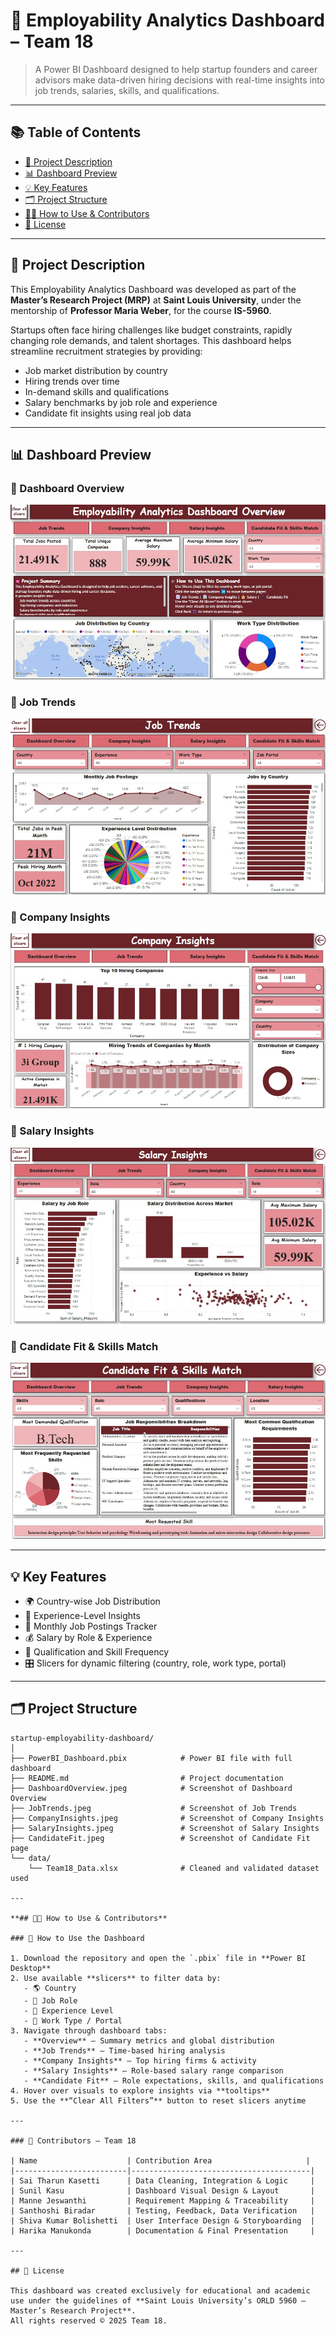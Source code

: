 # 🌟 Employability Analytics Dashboard – Team 18

> A Power BI Dashboard designed to help startup founders and career advisors make data-driven hiring decisions with real-time insights into job trends, salaries, skills, and qualifications.

---

## 📚 Table of Contents

- [📘 Project Description](#-project-description)
- [📊 Dashboard Preview](#-dashboard-preview)
- [💡 Key Features](#-key-features)
- [🗂️ Project Structure](#-project-structure)
- [👨‍💻 How to Use & Contributors](#-how-to-use--contributors)
- [📄 License](#-license)

---

## 📘 Project Description

This Employability Analytics Dashboard was developed as part of the **Master’s Research Project (MRP)** at **Saint Louis University**, under the mentorship of **Professor Maria Weber**, for the course **IS-5960**.

Startups often face hiring challenges like budget constraints, rapidly changing role demands, and talent shortages. This dashboard helps streamline recruitment strategies by providing:

- Job market distribution by country  
- Hiring trends over time  
- In-demand skills and qualifications  
- Salary benchmarks by job role and experience  
- Candidate fit insights using real job data

---


## 📊 Dashboard Preview

### 🔹 Dashboard Overview
![Dashboard Overview](DashboardOverview.jpeg)

### 🔹 Job Trends
![Job Trends](JobTrends.jpeg)

### 🔹 Company Insights
![Company Insights](CompanyInsights.jpeg)

### 🔹 Salary Insights
![Salary Insights](SalaryInsights.jpeg)

### 🔹 Candidate Fit & Skills Match
![Candidate Fit](CandidateFit.jpeg)

---

## 💡 Key Features

- 🌍 Country-wise Job Distribution  
- 🧠 Experience-Level Insights  
- 📅 Monthly Job Postings Tracker  
- 💰 Salary by Role & Experience  
- 🧾 Qualification and Skill Frequency  
- 🎛️ Slicers for dynamic filtering (country, role, work type, portal)

---

## 🗂️ Project Structure

```plaintext
startup-employability-dashboard/
│
├── PowerBI_Dashboard.pbix            # Power BI file with full dashboard
├── README.md                         # Project documentation
├── DashboardOverview.jpeg            # Screenshot of Dashboard Overview
├── JobTrends.jpeg                    # Screenshot of Job Trends
├── CompanyInsights.jpeg              # Screenshot of Company Insights
├── SalaryInsights.jpeg               # Screenshot of Salary Insights
├── CandidateFit.jpeg                 # Screenshot of Candidate Fit page
└── data/
    └── Team18_Data.xlsx              # Cleaned and validated dataset used

---

**## 👨‍💻 How to Use & Contributors**

### 🔧 How to Use the Dashboard

1. Download the repository and open the `.pbix` file in **Power BI Desktop**
2. Use available **slicers** to filter data by:
   - 🌎 Country  
   - 💼 Job Role  
   - 👤 Experience Level  
   - 🏢 Work Type / Portal  
3. Navigate through dashboard tabs:
   - **Overview** – Summary metrics and global distribution  
   - **Job Trends** – Time-based hiring analysis  
   - **Company Insights** – Top hiring firms & activity  
   - **Salary Insights** – Role-based salary range comparison  
   - **Candidate Fit** – Role expectations, skills, and qualifications  
4. Hover over visuals to explore insights via **tooltips**  
5. Use the **“Clear All Filters”** button to reset slicers anytime

---

### 👥 Contributors – Team 18

| Name                    | Contribution Area                     |
|-------------------------|----------------------------------------|
| Sai Tharun Kasetti      | Data Cleaning, Integration & Logic     |
| Sunil Kasu              | Dashboard Visual Design & Layout       |
| Manne Jeswanthi         | Requirement Mapping & Traceability     |
| Santhoshi Biradar       | Testing, Feedback, Data Verification   |
| Shiva Kumar Bolishetti  | User Interface Design & Storyboarding  |
| Harika Manukonda        | Documentation & Final Presentation     |

---

## 📄 License

This dashboard was created exclusively for educational and academic use under the guidelines of **Saint Louis University’s ORLD 5960 – Master’s Research Project**.  
All rights reserved © 2025 Team 18.

